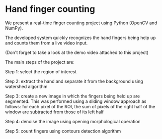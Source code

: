 # Hand finger counting

We present a real-time finger counting project using Python (OpenCV and NumPy).

The developed system quickly recognizes the hand fingers being help up and counts them from a live video input. 

(Don't forget to take a look at the demo video attached to this project)

The main steps of the project are:

Step 1: select the region of interest

Step 2: extract the hand and separate it from the background using watershed algorithm

Step 3: create a new image in which the fingers being held up are segmented. This was performed using a sliding window approach as follows: for each pixel of the ROI, the sum of pixels of the right half of the window are subtracted from those of its left half

Step 4: denoise the image using opening morphological operation

Step 5: count fingers using contours detection algorithm

